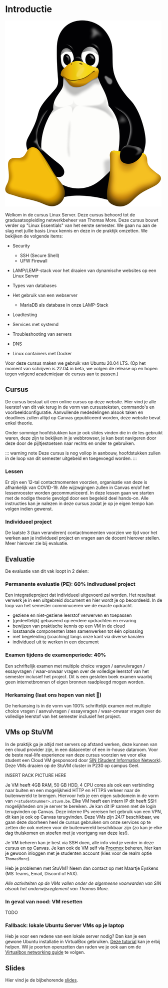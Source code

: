 # Introductie

![Tux](./tux.svg)

Welkom in de cursus Linux Server. Deze cursus behoord tot de graduaatsopleiding netwerkbeheer van Thomas More.
Deze cursus bouwt verder op "Linux Essentials" van het eerste semester. We gaan nu aan de slag met jullie basis Linux kennis en deze in de praktijk omzetten. We bekijken de volgende items:

- Security
  - SSH (Secure Shell)
  - UFW Firewall
- LAMP/LEMP-stack voor het draaien van dynamische websites op een Linux Server
- Types van databases
- Het gebruik van een webserver

  - MariaDB als database in onze LAMP-Stack

- Loadtesting
- Services met systemd
- Troubleshooting van servers
- DNS
- Linux containers met Docker

Voor deze cursus maken we gebruik van Ubuntu 20.04 LTS. (Op het moment van schrijven is 22.04 in beta, we volgen de release op en hopen tegen volgend academiejaar de cursus aan te passen.)

## Cursus

De cursus bestaat uit een online cursus op deze website. Hier vind je alle leerstof van dit vak terug in de vorm van cursusteksten, commando's en voorbeeldconfiguratie.
Aanvullende mededelingen alsook taken en deadlines zullen altijd op Canvas gepubliceerd worden, deze website bevat enkel theorie.

Onder sommige hoofdstukken kan je ook slides vinden die in de les gebruikt waren, deze zijn te bekijken in je webbrowser, je kan best navigeren door deze door de pijltjestoetsen naar rechts en onder te gebruiken.

::: warning note
Deze cursus is nog vollop in aanbouw, hoofdstukken zullen in de loop van dit semester uitgebeid en toegevoegd worden.
:::

### Lessen

Er zijn een 12-tal contactmomenten voorzien, organisatie van deze is afhankelijk van COVID-19. Alle wijzwgingen zullen in Canvas en/of het lessenrooster worden gecommuniceerd.
In deze lessen gaan we starten met de nodige theorie gevolgd door een begeleid deel hands-on. Alle instructies kan je nalezen in deze cursus zodat je op je eigen tempo kan volgen indien gewenst.

### Individueel project

De laatste 3 (kan veranderen) contactmomenten voorzien we tijd voor het werken aan je individueel project en vragen aan de docent hierover stellen. Meer hierover zie bij evaluatie.

## Evaluatie

De evaluatie van dit vak loopt in 2 delen:

### Permanente evaluatie (PE): 60% indivudueel project

Een integratieproject dat individueel uitgevoerd zal worden. Het resultaat verwerk je in een uitgebreid document en hier wordt je op beoordeeld.
In de loop van het semester comminuceren we de exacte opdracht.

- geziene en niet-geziene leerstof verwerven en toepassen
- (gedeeltelijk) gebaseerd op eerdere opdrachten en ervaring
- bewijzen van praktische kennis op een VM in de cloud
- losstaande componenten laten samenwerken tot één oplossing
- met begeleiding (coaching) langs onze kant via diverse kanalen
- individueel uit te werken in een document

### Examen tijdens de examenperiode: 40%

Een schriftelijk examen met multiple choice vragen / aanvulvragen / essayvragen / waar-onwaar vragen over de volledige leerstof van het semester inclusief het project.
Dit is een gesloten boek examen waarbij geen internetbronnen of eigen bronnen raadpleegd mogen worden.

### Herkansing (laat ons hopen van niet 🤞)

De herkansing is in de vorm van 100% schriftelijk examen met multiple choice vragen / aanvulvragen / essayvragen / waar-onwaar vragen over de volledige leerstof van het semester inclusief het project.

## VMs op StuVM

In de praktijk ga je altijd met servers op afstand werken, deze kunnen van een cloud provider zijn, in een datacenter of een in-house dataroom. Voor de beste real-life experience van deze cursus voorzien we voor elke student een Cloud VM gesponsord door [SIN (Student Information Network)](https://sinners.be/). Deze VMs draaien op de StuVM cluster in P230 op campus Geel.

INSERT RACK PICTURE HERE

Je VM heeft 4GB RAM, 50 GB HDD, 4 CPU cores als ook een verbinding naar buiten en een mogelijkheid HTTP en HTTPS verkeer naar de buitenwereld te brengen. Hiervoor heb je een eigen subdomein in de vorm van `r<studentnummer>.stuvm.be`.
Elke VM heeft een intern IP dit heeft SSH mogelijkheden om je server te bereiken. Je kan dit IP samen met de login terugvinden op Canvas. Deze interne IPs vereisen het gebruik van een VPN, dit kan je ook op Canvas terugvinden. Deze VMs zijn 24/7 beschikbaar, we gaan deze doorheen heel de cursus gebruiken om onze services op te zetten die ook meteen voor de buitenwereld beschikbaar zijn (zo kan je elke dag thuiskomen en stoefen met je voortgang van deze les!).

Je VM beheren kan je best via SSH doen, alle info vind je verder in deze cursus en op Canvas. Je kan ook de VM self via [Proxmox](https://proxmox.stuvm.ne/) beheren, hier kan je gewoon inloggen met je studenten account (kies voor de realm optie `ThomasMore`).

Heb je problemen met StuVM? Neem dan contact op met Maartje Eyskens (MS Teams, Email, Discord of FAX).

_Alle activiteiten op de VMs vallen onder de algemeene voorwarden van SIN alsook het onderwijsreglement van Thomas More._

### In geval van nood: VM resetten

TODO

### Fallback: lokale Ubuntu Server VMs op je laptop

Heb je voor een redene van een lokale server nodig? Dan kan je een gewone Ubuntu installatie in VirtualBox gebruiken. [Deze tutorial](https://www.nakivo.com/blog/install-ubuntu-on-virtualbox-virtual-machine/) kan je erbij helpen. Wil je poorten openzetten dan raden we je ook aan om de [Virtualbox networking guide](https://www.nakivo.com/blog/virtualbox-network-setting-guide/) te volgen.

## Slides

Hier vind je de bijbehorende [slides](./slides/).

